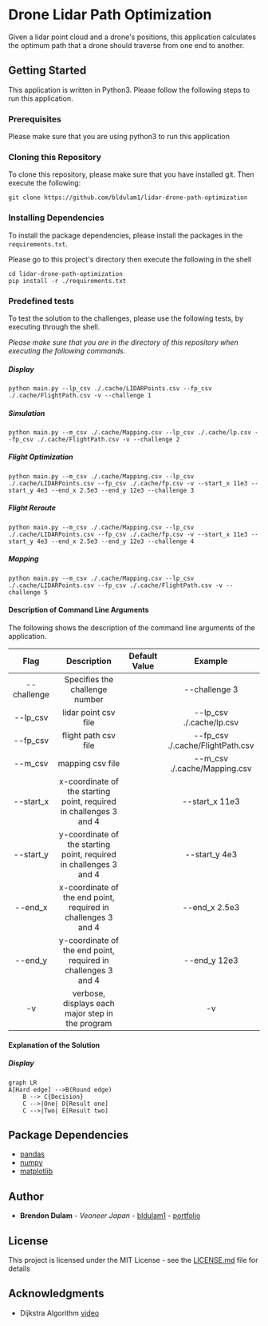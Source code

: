 # Drone Lidar Path Optimization

Given a lidar point cloud and a drone's positions, this application calculates the optimum path that a drone should traverse from one end to another.

## Getting Started

This application is written in Python3. Please follow the following steps to run this application.

### Prerequisites

Please make sure that you are using python3 to run this application

### Cloning this Repository

To clone this repository, please make sure that you have installed git.
Then execute the following:

```shell script
git clone https://github.com/bldulam1/lidar-drone-path-optimization
```
### Installing Dependencies

To install the package dependencies, please install the packages in the `requirements.txt`.

Please go to this project's directory then execute the following in the shell

```shell script
cd lidar-drone-path-optimization
pip install -r ./requirements.txt
```

### Predefined tests
To test the solution to the challenges, please use the following tests, by executing through the shell.

_Please make sure that you are in the directory of this repository when executing the following commands._

##### Display
```shell script
python main.py --lp_csv ./.cache/LIDARPoints.csv --fp_csv ./.cache/FlightPath.csv -v --challenge 1
```

##### Simulation
```shell script
python main.py --m_csv ./.cache/Mapping.csv --lp_csv ./.cache/lp.csv --fp_csv ./.cache/FlightPath.csv -v --challenge 2
```

##### Flight Optimization
```shell script
python main.py --m_csv ./.cache/Mapping.csv --lp_csv ./.cache/LIDARPoints.csv --fp_csv ./.cache/fp.csv -v --start_x 11e3 --start_y 4e3 --end_x 2.5e3 --end_y 12e3 --challenge 3
```


##### Flight Reroute
```shell script
python main.py --m_csv ./.cache/Mapping.csv --lp_csv ./.cache/LIDARPoints.csv --fp_csv ./.cache/fp.csv -v --start_x 11e3 --start_y 4e3 --end_x 2.5e3 --end_y 12e3 --challenge 4
```

##### Mapping
```shell script
python main.py --m_csv ./.cache/Mapping.csv --lp_csv ./.cache/LIDARPoints.csv --fp_csv ./.cache/FlightPath.csv -v --challenge 5
```


#### Description of Command Line Arguments
The following shows the description of the command line arguments of the application.

|     Flag    	|                             Description                             	| Default Value 	|              Example             	|
|:-----------:	|:-------------------------------------------------------------------:	|---------------	|:--------------------------------:	|
| --challenge 	|                    Specifies the challenge number                   	|               	| --challenge 3                    	|
| --lp_csv    	|                         lidar point csv file                        	|               	| --lp_csv ./.cache/lp.csv         	|
| --fp_csv    	|                         flight path csv file                        	|               	| --fp_csv ./.cache/FlightPath.csv 	|
| --m_csv     	|                           mapping csv file                          	|               	| --m_csv ./.cache/Mapping.csv     	|
| --start_x   	|  x-coordinate of the starting point, required in challenges 3 and 4 	|               	| --start_x 11e3                   	|
| --start_y   	| y-coordinate of the starting point,  required in challenges 3 and 4 	|               	| --start_y 4e3                    	|
| --end_x     	|    x-coordinate of the end point,  required in challenges 3 and 4   	|               	| --end_x 2.5e3                    	|
| --end_y     	|    y-coordinate of the end point,  required in challenges 3 and 4   	|               	| --end_y 12e3                     	|
| -v          	|          verbose,  displays each major step in the program          	|               	| -v                               	|


#### Explanation of the Solution
##### Display

```mermaid
graph LR
A[Hard edge] -->B(Round edge)
    B --> C{Decision}
    C -->|One| D[Result one]
    C -->|Two| E[Result two]
```



## Package Dependencies
* [pandas](https://pandas.pydata.org/docs/)
* [numpy](https://numpy.org/)
* [matplotlib](https://matplotlib.org/)


## Author

* **Brendon Dulam** - *Veoneer Japan* - [bldulam1](https://github.com/bldulam1) - [portfolio](https://bdulam.netlify.com)


## License

This project is licensed under the MIT License - see the [LICENSE.md](./LICENSE.md) file for details

## Acknowledgments

* Dijkstra Algorithm [video](https://www.youtube.com/watch?v=gdmfOwyQlcI&t=229s)
